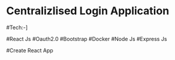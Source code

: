 # Centralizlised Login Application

#Tech:-]

#React Js
#Oauth2.0
#Bootstrap
#Docker
#Node Js
#Express Js


#Create React App
